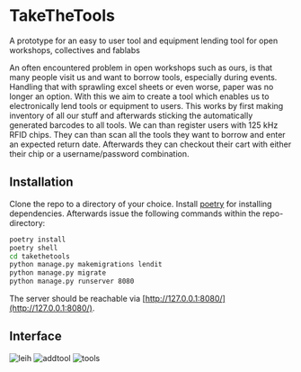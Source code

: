 
# TakeTheTools
A prototype for an easy to user tool and equipment lending tool for open workshops, collectives and fablabs

An often encountered problem in open workshops such as ours, is that many people visit us and want to borrow tools, especially during events.
Handling that with sprawling excel sheets or even worse, paper was no longer an option. 
With this we aim to create a tool which enables us to electronically lend tools or equipment to users. 
This works by first making inventory of all our stuff and afterwards sticking the automatically generated barcodes to all tools. We can than register users
with 125 kHz RFID chips. They can than scan all the tools they want to borrow and enter an expected return date. Afterwards they can checkout their cart with either
their chip or a username/password combination.

## Installation
Clone the repo to a directory of your choice. Install [poetry](https://python-poetry.org/docs/) for installing dependencies. Afterwards issue the following commands within the repo-directory:
```bash
poetry install
poetry shell
cd takethetools
python manage.py makemigrations lendit
python manage.py migrate
python manage.py runserver 8080
```
The server should be reachable via [http://127.0.0.1:8080/](http://127.0.0.1:8080/).

## Interface
![leih](https://user-images.githubusercontent.com/1584749/111876908-10d3fb80-89a1-11eb-9ea3-ab28cf536c57.png)
![addtool](https://user-images.githubusercontent.com/1584749/111876911-129dbf00-89a1-11eb-98e0-adc3818c0dbb.png)
![tools](https://user-images.githubusercontent.com/1584749/111886671-cddd4c80-89cf-11eb-9e9f-072865ec1165.png)
